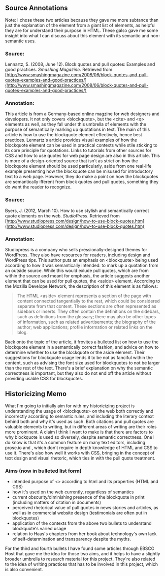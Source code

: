 ## Source Annotations
Note: I chose these two articles because they gave me more subtance than just the explanation of the element from a giant list of elements, as helpful they are for understand their purpose in HTML. These galso gave me some insight into what I can discuss about this element with its semantic and non-semantic uses.
### Source: 
Lennartz, S. (2008, June 12). Block quotes and pull quotes: Examples and good practices. _Smashing Magazine_. Retrieved from [http://www.smashingmagazine.com/2008/06/block-quotes-and-pull-quotes-examples-and-good-practices/](http://www.smashingmagazine.com/2008/06/block-quotes-and-pull-quotes-examples-and-good-practices/)
### Annotation:
This article is from a Germany-based online magzine for web designers and developers. It not only covers &lt;blockquote&gt;, but the &lt;cite&gt; and &lt;q&gt; elements as well, as they fall under this umbrella of elements with the purpose of semantically marking up quotations in text. The main of this article is how to use the blockquote element effectively, hence best practices. Lennartz's article provides visual examples of how the blockquote element can be used in practical contexts while stile sticking to its core principle for quotations. Links to tutorials from other sources for CSS and how to use quotes for web page design are also in this article. This is more of a design-oriented source that isn't as strict on how the blockquote element should be used particularly, aside from one real-life example presenting how the blockquote can be misused for introductory text to a web page. However, they do make a point on how the blockquotes are semantically ifferent from block quotes and pull quotes, something they do want the reader to recognize.

### Source:
Byers, J. (2012, March 10). How to use stylish and semantically correct quote elements on the web. _StudioPress_. Retrieved from [http://www.studiopress.com/design/how-to-use-block-quotes.htm](http://www.studiopress.com/design/how-to-use-block-quotes.htm)
### Annotation:
Studiopress is a company who sells pressionally-designed themes for WordPress. They also have resources for readers, including design and WordPress tips. This author puts an emphasis on &lt;blockquote&gt; being used according to how it was semantically intended: to mark up a quotation from an outside source. While this would exlude pull quotes, which are from within the source and meant for emphasis, the article suggests another element that can be used for pull quotes, the &lt;aside&gt; element. According to the Mozilla Develope Network, the description of this element is as follows:

> The HTML &lt;aside&gt; element represents a section of the page with content connected tangentially to the rest, which could be considered separate from that content. These sections are often represented as sidebars or inserts. They often contain the definitions on the sidebars, such as definitions from the glossary; there may also be other types of information, such as related advertisements; the biography of the author; web applications; profile information or related links on the blog.

Back onto the topic of the article, it frovites a bulleted list on how to use the blockquote element in a semantically correct fashion, and advice on how to determine whether to use the blockquote or the aside element. Their suggestions for blockquote usage lends it to be not as fanciful within the content, such as advising the font size used for blockquotes to not be larger than the rest of the text. There's a brief explanation on why the semantic correctness is important, but they also do not end off the article without providing usable CSS for blockquotes.

## Historicizing Memo
What I'm going to initially aim for with my historicizing project is understanding the usage of &lt;blockquote&gt; on the web both correctly and incorrectly according to semantic rules, and including the literary context behind both and why it's used as such. Both citations and pull quotes are valuable elements to writing, but in different areas of writing are their roles more prominent. A claim I think I want to make is that there are factors to why blockquote is used so diversely, despite semantic correctness. One I do know is that it's a common feature on many text editors, including prose.io and , which don't require in depth knowledge of HTML and CSS to use it. There's also how well it works with CSS, bringing in the concept of text design and visual rhetoric, which ties in with the pull quote treatment.

### Aims (now in bulleted list form)
- intended purpose of &lt;&gt; according to html and its properties (HTML and CSS)
- how it's used on the web currently, regardless of semantics
- current obscurity/diminishing presence of the blockquote in print (including matters of citation in documents)
- perceived rhetorical value of pull quotes in news stories and articles, as well as in commercial website design (testimonials are often put in blockquotes)
- application of the contexts from the above two bullets to understand blockquote's varied usage
- relation to Haas's chapters from her book about technology's own lack of self-determination and transparency despite the myths.

For the third and fourth bullets I have found some articles through EBSCO Host that gave me the idea for those two aims, and it helps to have a slightly broader umbrella to research material for this project. They're also related to the idea of writing practices that has to be involved in this project, which is also convenient. 